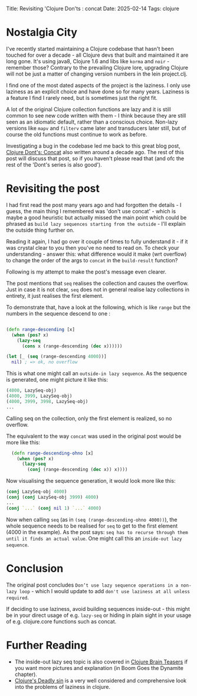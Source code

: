 Title: Revisiting 'Clojure Don'ts : concat
Date: 2025-02-14
Tags: clojure

# Nostalgia City

I've recently started maintaining a Clojure codebase that hasn't been touched for over a decade - all Clojure devs that built and maintained it are long gone. It's using java8, Clojure 1.6 and libs like `korma` and `noir` - remember those? Contrary to the prevailing Clojure lore, upgrading Clojure will not be just a matter of changing version numbers in the lein project.clj.

I find one of the most dated aspects of the project is the laziness. I only use laziness as an explicit choice and have done so for many years. Laziness is a feature I find I rarely need, but is sometimes just the right fit. 

A lot of the original Clojure collection functions are lazy and it is still common to see new code written with them - I think because they are still seen as an idiomatic default, rather than a conscious choice. Non-lazy versions like `mapv` and `filterv` came later and transducers later still, but of course the old functions must continue to work as before.

Investigating a bug in the codebase led me back to this great blog post, [Clojure Dont's: Concat](https://stuartsierra.com/2015/04/26/clojure-donts-concat) also written around a decade ago. The rest of this post will discuss that post, so if you haven't please read that (and ofc the rest of the 'Dont's series is also good').

# Revisiting the post

I had first read the post many years ago and had forgotten the details - I guess, the main thing I remembered was 'don't use concat' - which is maybe a good heuristic but actually missed the main point which could be phrased as `build lazy sequences starting from the outside` - I'll explain the outside thing further on. 

Reading it again, I had go over it couple of times to fully understand it - if it was crystal clear to you then you've no need to read on. To check your understanding - answer this: what difference would it make (wrt overflow) to change the order of the args to `concat`  in the `build-result` function?

Following is my attempt to make the post's message even clearer.

The post mentions that `seq` realises the collection and causes the overflow. Just in case it is not clear, `seq` does not in general realise lazy collections in entirety, it just realises the first element.

To demonstrate that, have a look at the following, which is like `range` but the numbers in the sequence descend to one :

```clojure

(defn range-descending [x]
  (when (pos? x)
    (lazy-seq
      (cons x (range-descending (dec x))))))

(let [_ (seq (range-descending 4000))]
  nil) ; => ok, no overflow

```

This is what one might call an `outside-in lazy sequence`. As the sequence is generated, one might picture it like this:

```clojure
(4000, LazySeq-obj)
(4000, 3999, LazySeq-obj)
(4000, 3999, 3998, LazySeq-obj)
...
```

Calling seq on the collection, only the first element is realized, so no overflow.

The equivalent to the way `concat` was used in the original post would be more like this:

```clojure
  (defn range-descending-ohno [x]
    (when (pos? x)
      (lazy-seq
        (conj (range-descending (dec x)) x))))
```

Now visualising the sequence generation, it would look more like this:

```clojure 
(conj LazySeq-obj 4000)
(conj (conj LazySeq-obj 3999) 4000)
...
(conj `...` (conj nil 1) `...` 4000)    
```

Now when calling `seq` (as in `(seq (range-descending-ohno 4000))`), the whole sequence needs to be realised for `seq` to get to the first element (4000 in the example). As the post says: `seq has to recurse through them until it finds an actual value`. One might call this an `inside-out lazy sequence`. 

# Conclusion

The original post concludes `Don’t use lazy sequence operations in a non-lazy loop` - which I would update to add `don't use laziness at all unless required`.

If deciding to use laziness, avoid building sequences inside-out - this might be in your direct usage of e.g. `lazy-seq` or hiding in plain sight in your usage of e.g. clojure.core functions such as concat.


# Further Reading

* The inside-out lazy seq topic is also covered in [Clojure Brain Teasers](https://pragprog.com/titles/mmclobrain/clojure-brain-teasers/) if you want more pictures and explanation (in Boom Goes the Dynamite chapter).
* [Clojure's Deadly sin](https://clojure-goes-fast.com/blog/clojures-deadly-sin/) is a very well considered and comprehensive look into the problems of laziness in clojure.
